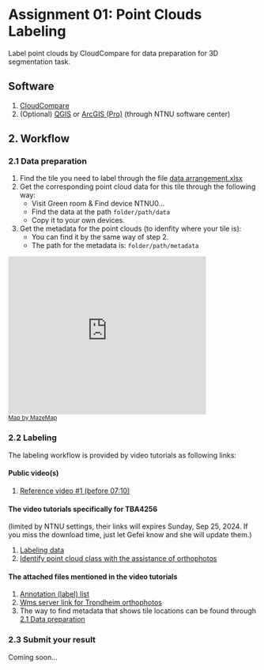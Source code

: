 # Assignment 01: Point Clouds Labeling
Label point clouds by CloudCompare for data preparation for 3D segmentation task.

## Software
1. [CloudCompare](https://www.danielgm.net/cc/)
2. (Optional) [QGIS](https://www.qgis.org/) or [ArcGIS (Pro)](https://www.esri.com/en-us/arcgis/products/arcgis-pro/overview?srsltid=AfmBOor314a-hTZeIX6diXq_sYR3lMnkMjCa82ZZIHWk3zrQvkcig1bd) (through NTNU software center)

## 2. Workflow
### 2.1 Data preparation
1. Find the tile you need to label through the file [data arrangement.xlsx](./data%20arrangement.xlsx)
2. Get the corresponding point cloud data for this tile through the following way:
   - Visit Green room & Find device NTNU0...
   - Find the data at the path `folder/path/data`
   - Copy it to your own devices.  
3. Get the metadata for the point clouds (to idenfity where your tile is):
   - You can find it by the same way of step 2.
   - The path for the metadata is: `folder/path/metadata`

<iframe width="400" height="320" frameBorder="0" scrolling="no" marginHeight="0" marginWidth="0"src="https://use.mazemap.com/embed.html#v=1&campusid=1&zlevel=1&center=10.406302,63.414959&zoom=19.4&sharepoitype=poi&sharepoi=36398&utm_medium=iframe" style={{ border: '1px solid grey' }} allow="geolocation"></iframe><br/><small><a href="https://www.mazemap.com/">Map by MazeMap</a></small>

### 2.2 Labeling
The labeling workflow is provided by video tutorials as following links:
#### Public video(s)
1. [Reference video #1 (before 07:10)](https://www.youtube.com/watch?v=B61WNd7R_w4)

#### The video tutorials specifically for TBA4256  
(limited by NTNU settings, their links will expires Sunday, Sep 25, 2024. 
If you miss the download time, just let Gefei know and she will update them.)
1. [Labeling data](https://studntnu-my.sharepoint.com/:v:/g/personal/gefeik_ntnu_no/EXV4PNuUrMZIojDIbr6L38QBurgp2KtLI_qtiaAnyPLc_A?nav=eyJyZWZlcnJhbEluZm8iOnsicmVmZXJyYWxBcHAiOiJPbmVEcml2ZUZvckJ1c2luZXNzIiwicmVmZXJyYWxBcHBQbGF0Zm9ybSI6IldlYiIsInJlZmVycmFsTW9kZSI6InZpZXciLCJyZWZlcnJhbFZpZXciOiJNeUZpbGVzTGlua0NvcHkifX0&e=WltjLS)
2. [Identify point cloud class with the assistance of orthophotos](https://studntnu-my.sharepoint.com/:v:/g/personal/gefeik_ntnu_no/EaIvGhdVZhNHqdCuc1TSwJ8B1f7d4dqGBdyw6qlqjjRfGg?nav=eyJyZWZlcnJhbEluZm8iOnsicmVmZXJyYWxBcHAiOiJPbmVEcml2ZUZvckJ1c2luZXNzIiwicmVmZXJyYWxBcHBQbGF0Zm9ybSI6IldlYiIsInJlZmVycmFsTW9kZSI6InZpZXciLCJyZWZlcnJhbFZpZXciOiJNeUZpbGVzTGlua0NvcHkifX0&e=zRCDfy)


#### The attached files mentioned in the video tutorials
1. [Annotation (label) list](./Annotation%20list.txt)
2. [Wms server link for Trondheim orthophotos](https://wms.geonorge.no/skwms1/wms.nib-prosjekter)
3. The way to find metadata that shows tile locations can be found through [2.1 Data preparation](#21-data-preparation)

### 2.3 Submit your result
Coming soon...


